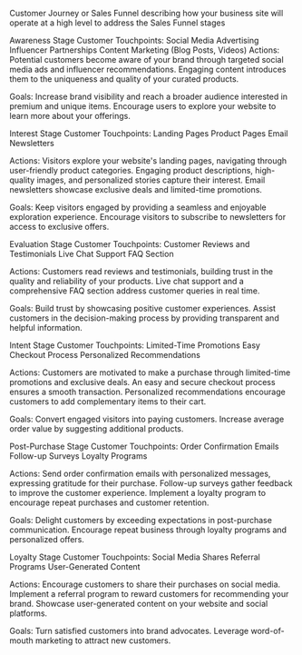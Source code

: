 Customer Journey or Sales Funnel describing how your business site will operate at a high level to address the Sales Funnel stages

Awareness Stage
Customer Touchpoints:
Social Media Advertising
Influencer Partnerships
Content Marketing (Blog Posts, Videos)
Actions:
Potential customers become aware of your brand through targeted social media ads and influencer recommendations.
Engaging content introduces them to the uniqueness and quality of your curated products.

Goals:
Increase brand visibility and reach a broader audience interested in premium and unique items.
Encourage users to explore your website to learn more about your offerings.

Interest Stage
Customer Touchpoints:
Landing Pages
Product Pages
Email Newsletters

Actions:
Visitors explore your website's landing pages, navigating through user-friendly product categories.
Engaging product descriptions, high-quality images, and personalized stories capture their interest.
Email newsletters showcase exclusive deals and limited-time promotions.

Goals:
Keep visitors engaged by providing a seamless and enjoyable exploration experience.
Encourage visitors to subscribe to newsletters for access to exclusive offers.

Evaluation Stage
Customer Touchpoints:
Customer Reviews and Testimonials
Live Chat Support
FAQ Section


Actions:
Customers read reviews and testimonials, building trust in the quality and reliability of your products.
Live chat support and a comprehensive FAQ section address customer queries in real time.

Goals:
Build trust by showcasing positive customer experiences.
Assist customers in the decision-making process by providing transparent and helpful information.

Intent Stage
Customer Touchpoints:
Limited-Time Promotions
Easy Checkout Process
Personalized Recommendations

Actions:
Customers are motivated to make a purchase through limited-time promotions and exclusive deals.
An easy and secure checkout process ensures a smooth transaction.
Personalized recommendations encourage customers to add complementary items to their cart.

Goals:
Convert engaged visitors into paying customers.
Increase average order value by suggesting additional products.

Post-Purchase Stage
Customer Touchpoints:
Order Confirmation Emails
Follow-up Surveys
Loyalty Programs

Actions:
Send order confirmation emails with personalized messages, expressing gratitude for their purchase.
Follow-up surveys gather feedback to improve the customer experience.
Implement a loyalty program to encourage repeat purchases and customer retention.

Goals:
Delight customers by exceeding expectations in post-purchase communication.
Encourage repeat business through loyalty programs and personalized offers.

Loyalty Stage
Customer Touchpoints:
Social Media Shares
Referral Programs
User-Generated Content

Actions:
Encourage customers to share their purchases on social media.
Implement a referral program to reward customers for recommending your brand.
Showcase user-generated content on your website and social platforms.

Goals:
Turn satisfied customers into brand advocates.
Leverage word-of-mouth marketing to attract new customers.
